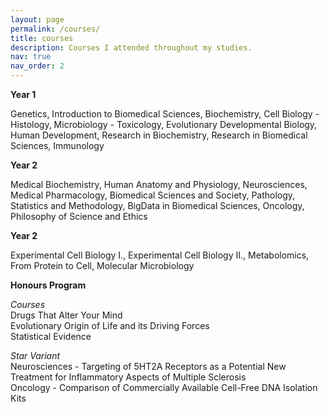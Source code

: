 ```yaml
---
layout: page
permalink: /courses/
title: courses
description: Courses I attended throughout my studies.
nav: true
nav_order: 2
---
```


**Year 1** 

Genetics, Introduction to Biomedical Sciences, Biochemistry, Cell Biology - Histology, Microbiology - Toxicology, Evolutionary Developmental Biology, Human Development, Research in Biochemistry, Research in Biomedical Sciences, Immunology

**Year 2**

Medical Biochemistry, Human Anatomy and Physiology, Neurosciences, Medical Pharmacology, Biomedical Sciences and Society, Pathology, Statistics and Methodology, BigData in Biomedical Sciences, Oncology, Philosophy of Science and Ethics 

**Year 2**

Experimental Cell Biology I., Experimental Cell Biology II., Metabolomics, From Protein to Cell, Molecular Microbiology


**Honours Program**

*Courses*\
Drugs That Alter Your Mind\
Evolutionary Origin of Life and its Driving Forces\
Statistical Evidence

*Star Variant*\
Neurosciences - Targeting of 5HT2A Receptors as a Potential New Treatment for Inflammatory Aspects of Multiple Sclerosis\
Oncology - Comparison of Commercially Available Cell-Free DNA Isolation Kits

